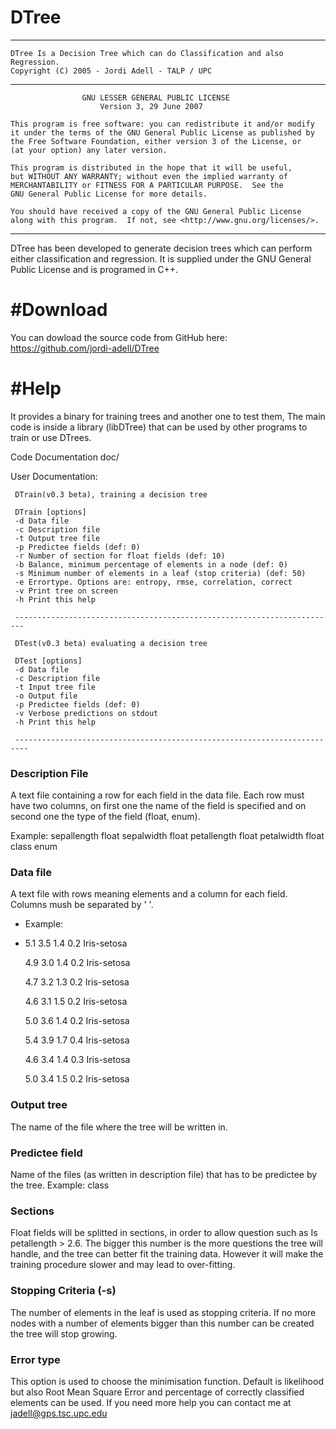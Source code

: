 # DTree

--------------------------------------------------------------------------------
    DTree Is a Decision Tree which can do Classification and also Regression.
    Copyright (C) 2005 - Jordi Adell - TALP / UPC
-----------------------------------------------------------------------------------
                    GNU LESSER GENERAL PUBLIC LICENSE 
                        Version 3, 29 June 2007 

    This program is free software: you can redistribute it and/or modify
    it under the terms of the GNU General Public License as published by
    the Free Software Foundation, either version 3 of the License, or
    (at your option) any later version.

    This program is distributed in the hope that it will be useful,
    but WITHOUT ANY WARRANTY; without even the implied warranty of
    MERCHANTABILITY or FITNESS FOR A PARTICULAR PURPOSE.  See the
    GNU General Public License for more details.

    You should have received a copy of the GNU General Public License
    along with this program.  If not, see <http://www.gnu.org/licenses/>.
-------------------------------------------------------------------------------

DTree has been developed to generate decision trees which can
perform either classification and regression. It is supplied under the
GNU General Public License and is programed in C++.
	

#Download
========
  You can dowload the source code from GitHub here: https://github.com/jordi-adell/DTree


#Help
====
   It provides a binary for training trees and another one to test them,
The main code is inside a library (libDTree) that can be used by other
programs to train or use DTrees.

Code Documentation
     doc/ 

User Documentation:

     DTrain(v0.3 beta), training a decision tree

     DTrain [options]
     -d Data file
     -c Description file
     -t Output tree file
     -p Predictee fields (def: 0)
     -r Number of section for float fields (def: 10)
     -b Balance, minimum percentage of elements in a node (def: 0)
     -s Minimum number of elements in a leaf (stop criteria) (def: 50)
     -e Errortype. Options are: entropy, rmse, correlation, correct
     -v Print tree on screen
     -h Print this help

     ------------------------------------------------------------------------

     DTest(v0.3 beta) evaluating a decision tree

     DTest [options]
     -d Data file
     -c Description file
     -t Input tree file
     -o Output file
     -p Predictee fields (def: 0)
     -v Verbose predictions on stdout
     -h Print this help

     -------------------------------------------------------------------------

### Description File
   A text file containing a row for each field in the data file. Each row
must have two columns, on first one the name of the field is specified
and on second one the type of the field (float, enum).

Example:
   sepallength float
   sepalwidth float
   petallength float
   petalwidth float
   class enum


### Data file
   A text file with rows meaning elements and a column for each
field. Columns mush be separated by ' '.

* Example:
* 
   5.1 3.5 1.4 0.2 Iris-setosa

   4.9 3.0 1.4 0.2 Iris-setosa
   
   4.7 3.2 1.3 0.2 Iris-setosa
   
   4.6 3.1 1.5 0.2 Iris-setosa
   
   5.0 3.6 1.4 0.2 Iris-setosa
   
   5.4 3.9 1.7 0.4 Iris-setosa
   
   4.6 3.4 1.4 0.3 Iris-setosa
   
   5.0 3.4 1.5 0.2 Iris-setosa

### Output tree
   The name of the file where the tree will be written in.

### Predictee field
   Name of the files (as written in description file) that has to be
predictee by the tree.  Example: class

### Sections
   Float fields will be splitted in sections, in order to
   allow question such as Is petallength > 2.6. The bigger this number
   is the more questions the tree will handle, and the tree can better
   fit the training data. However it will make the training procedure
   slower and may lead to over-fitting.  

### Stopping Criteria (-s) 
   The number of elements in the leaf is used as stopping criteria. If no
more nodes with a number of elements bigger than this number can be
created the tree will stop growing.

### Error type 
   This option is used to choose the minimisation function. Default is
likelihood but also Root Mean Square Error and percentage of correctly
classified elements can be used.  If you need more help you can
contact me at jadell@gps.tsc.upc.edu
